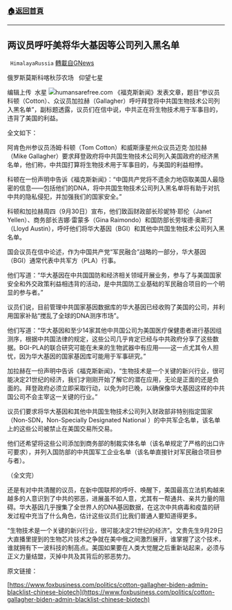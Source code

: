 ###  [:house:返回首頁](https://github.com/ourhimalayas/txt)
---


## 两议员呼吁美将华大基因等公司列入黑名单
` HimalayaRussia` [轉載自GNews](https://gnews.org/zh-hans/1565615/)

俄罗斯莫斯科喀秋莎农场   仰望七星

编辑上传  水星
![](https://assets.gnews.org/wp-content/uploads/2021/09/B-7.jpg)humansarefree.com
《福克斯新闻》发表文章，题目“参议员科顿（Cotton）、众议员加拉赫（Gallagher）呼吁拜登将中共国生物技术公司列入黑名单”，副标题透露，议员们在信中说，中共正在将生物技术用于军事目的，违背了美国的利益。

全文如下：

阿肯色州参议员汤姆·科顿（Tom Cotton）和威斯康星州众议员迈克·加拉赫（Mike Gallagher）要求拜登政府将中共国生物技术公司列入美国政府的经济黑名单，他们称，中共国打算将生物技术用于军事目的，与美国的利益相悖。

科顿在一份声明中告诉《福克斯新闻》：“中国共产党将不遗余力地窃取美国人最隐密的信息——包括他们的DNA，将中共国生物技术公司列入黑名单将有助于对抗中共的隐私侵犯，并加强我们的国家安全。”

科顿和加拉赫周四（9月30日）宣布，他们致函财政部长珍妮特·耶伦（Janet Yellen）、商务部长吉娜·雷蒙多（Gina Raimondo）和国防部长劳埃德·奥斯汀（Lloyd Austin），呼吁他们将华大基因（BGI）和其他中共国生物技术公司列入黑名单。

国会议员在信中论述，作为中国共产党“军民融合”战略的一部分，华大基因（BGI）通常代表中共军方（PLA）行事。

他们写道：“华大基因在中共国国防和经济相关领域开展业务，参与了与美国国家安全和外交政策利益相违背的活动，是中共国防工业基础的军民融合项目的一个明显的参与者。”

议员们说，目前管理中共国家基因数据库的华大基因已经收购了美国的公司，并利用国家补贴“搅乱了全球的DNA测序市场”。

他们写道：“华大基因和至少14家其他中共国公司为美国医疗保健患者进行基因组测序，根据中共国法律的规定，这些公司几乎肯定已经与中共政府分享了这些数据。BGI-PLA的联合研究可能在未来的生物武器中有应用——这一点尤其令人担忧，因为华大基因的国家基因库可能用于军事研究。”

加拉赫在一份声明中告诉《福克斯新闻》，“生物技术是一个关键的新兴行业，很可能决定21世纪的经济，我们才刚刚开始了解它的潜在应用，无论是正面的还是负面的。拜登政府必须立即采取行动，以免为时已晚，以确保像华大基因这样的中共国公司不会主宰这一关键的行业。”

议员们要求将华大基因和其他中共国生物技术公司列入财政部非特别指定国家（Non-SDN，Non-Specially Designated National ）的中共军企名单，该名单上的这些公司被禁止在美国交易所交易。

他们还希望将这些公司添加到商务部的制裁实体名单（该名单规定了严格的出口许可要求），并列入国防部的中共国军工企业名单（该名单直接针对军民融合项目参与者）。

（全文完）

还是有对中共清醒的议员，在新中国联邦的呼吁、唤醒下，美国最高立法机构越来越多的人意识到了中共的邪恶，进展虽不如人意，尤其有一帮通共、亲共力量的阻碍。华大基因几乎搜集了全世界人的DNA基因数据，在这次中共病毒和疫苗的研发过程中充当了什么角色，估计这些议员们比我们普通人要知道得更多。

“生物技术是一个关键的新兴行业，很可能决定21世纪的经济”。文贵先生9月29日大直播里提到的生物芯片技术之争就在美中俄之间激烈展开，谁掌握了这个技术，谁就拥有下一波科技的制高点。美国如果要在人类大觉醒之后重新站起来，必须与正义力量结盟，灭掉中共及其背后的邪恶势力。

原文链接：

[https://www.foxbusiness.com/politics/cotton-gallagher-biden-admin-blacklist-chinese-biotech](https://www.foxbusiness.com/politics/cotton-gallagher-biden-admin-blacklist-chinese-biotech)
